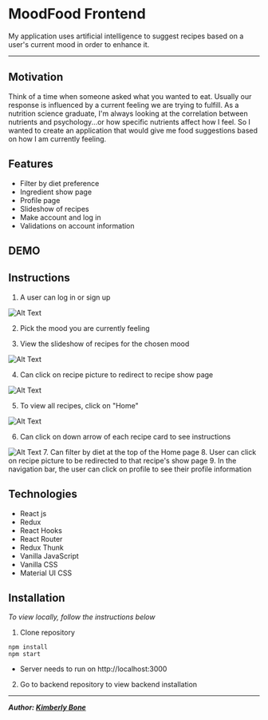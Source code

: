# **MoodFood Frontend**

My application uses artificial intelligence to suggest recipes based on a user's current mood in order to enhance it.

---

## Motivation
Think of a time when someone asked what you wanted to eat. Usually our response is influenced by a current feeling we are trying to fulfill. As a nutrition science graduate, I'm always looking at the correlation between nutrients and psychology...or how specific nutrients affect how I feel. So I wanted to create an application that would give me food suggestions based on how I am currently feeling.

## Features

- Filter by diet preference
- Ingredient show page
- Profile page
- Slideshow of recipes
- Make account and log in
- Validations on account information


## DEMO

## Instructions
1. A user can log in or sign up

![Alt Text](/Users/kimberlybone/dumbo-web-080519/mod-5/final-project/moodfood-frontend/src/Assets/MFIntro.gif)

2. Pick the mood you are currently feeling

3. View the slideshow of recipes for the chosen mood

![Alt Text](/Users/kimberlybone/dumbo-web-080519/mod-5/final-project/moodfood-frontend/src/Assets/MFChooseMood.gif)

4. Can click on recipe picture to redirect to recipe show page

![Alt Text](/Users/kimberlybone/dumbo-web-080519/mod-5/final-project/moodfood-frontend/src/Assets/MFShowPg.gif)

5. To view all recipes, click on "Home"

![Alt Text](/Users/kimberlybone/dumbo-web-080519/mod-5/final-project/moodfood-frontend/src/Assets/MFHome.gif)

6. Can click on down arrow of each recipe card to see instructions

![Alt Text](/Users/kimberlybone/dumbo-web-080519/mod-5/final-project/moodfood-frontend/src/Assets/MFRCard.gif)
7. Can filter by diet at the top of the Home page
8. User can click on recipe picture to be redirected to that recipe's show page
9. In the navigation bar, the user can click on profile to see their profile information

## Technologies
- React js
- Redux
- React Hooks
- React Router
- Redux Thunk
- Vanilla JavaScript
- Vanilla CSS
- Material UI CSS

## Installation

<!-- *To view live version, go to this URL:[]()* -->

*To view locally, follow the instructions below*
1. Clone repository

  ```
  npm install
  npm start
  ```
- Server needs to run on http://localhost:3000

2. Go to backend repository to view backend installation

---
***Author: [Kimberly Bone](https://github.com/kimberlybone)***
